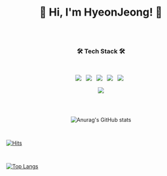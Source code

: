 <h1 align="center"> <b>💃 Hi, I'm HyeonJeong! 🕺</b> </h1>
  
</br></br>

<h3 align="center">🛠 Tech Stack 🛠</h3>
</br>
<p align="center">
<img src="https://img.shields.io/badge/HTML5-E34F26?style=for-the-badge&logo=HTML5&logoColor=white"/></a> &nbsp
<img src="https://img.shields.io/badge/CSS3-1572B6?style=for-the-badge&logo=CSS3&logoColor=white"/></a> &nbsp
<img src="https://img.shields.io/badge/JavaScript-F7DF1E?style=for-the-badge&logo=JavaScript&logoColor=white"/></a> &nbsp
<img src="https://img.shields.io/badge/react-61DAFB?style=for-the-badge&logo=react&logoColor=black"/></a> &nbsp
<img src="https://img.shields.io/badge/firebase-FFCA28?style=for-the-badge&logo=firebase&logoColor=white"/></a> &nbsp

<!-- 
<img src="https://img.shields.io/badge/bootstrap-7952B3?style=for-the-badge&logo=bootstrap&logoColor=white"> -->

</br>
<p align="center">
<img src="https://img.shields.io/badge/github-181717?style=for-the-badge&logo=github&logoColor=white"/></a>

</br></br>

<div align="center">

![Anurag's GitHub stats](https://github-readme-stats.vercel.app/api?username=yun2021&show_icons=true&theme=buefy)

</div>
  
</br>
<p align="center">
  
[![Hits](https://hits.seeyoufarm.com/api/count/incr/badge.svg?url=https%3A%2F%2Fgithub.com%2Fyun2021%2Fhit-counter&count_bg=%23C19EE0&title_bg=%237251B5&icon=&icon_color=%23E7E7E7&title=hits&edge_flat=false)](https://hits.seeyoufarm.com)
  
</br>
<p align="center">
  
[![Top Langs](https://github-readme-stats.vercel.app/api/top-langs/?username={yun2021})](https://github.com/anuraghazra/github-readme-stats)
  

